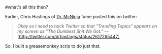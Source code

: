 #what's all this then?

Earlier, Chris Hastings of [Dr. McNinja](http://drmcninja.com/) fame posted this on twitter:

>*Okay so I need to hack Twitter so that "Trending Topics" appears on my screen as "The Dumbest Shit We Got."* 
>-- [http://twitter.com/drhastings/status/2617265447]

So, I built a greasemonkey scrip to do just that.